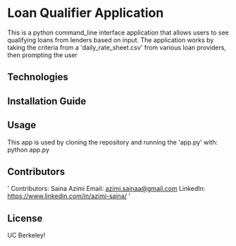 # Loan Qualifier Application
This is a python command_line interface application that allows users to see qualifying loans from lenders based on input. The application works by taking the criteria from a 'daily_rate_sheet.csv' from various loan providers, then prompting the user
## Technologies
## Installation Guide
## Usage
This app is used by cloning the repository and running the 'app.py' with:
python app.py

## Contributors
'
Contributors: Saina Azimi
Email: azimi.sainaa@gmail.com
LinkedIn: https://www.linkedin.com/in/azimi-saina/ 
' 
## License
UC Berkeley!